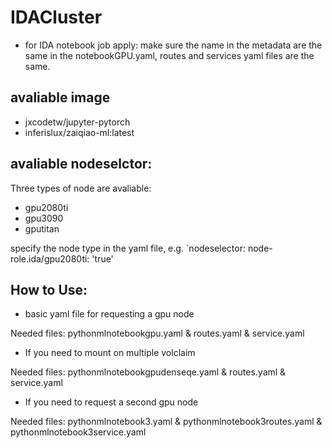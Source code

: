 # IDACluster
 
 - for IDA notebook job apply: make sure the name in the metadata are the same in the notebookGPU.yaml, routes and services yaml files are the same.
    
## avaliable image 
- jxcodetw/jupyter-pytorch
- inferislux/zaiqiao-ml:latest

## avaliable nodeselctor:
Three types of node are avaliable:
- gpu2080ti
- gpu3090
- gputitan

specify the node type in the yaml file, e.g. `nodeselector: node-role.ida/gpu2080ti: 'true'

## How to Use:
- basic yaml file for requesting a gpu node

Needed files: pythonmlnotebookgpu.yaml & routes.yaml & service.yaml
 

- If you need to mount on multiple volclaim

Needed files: pythonmlnotebookgpudenseqe.yaml & routes.yaml & service.yaml

- If you need to request a second gpu node

Needed files: pythonmlnotebook3.yaml & pythonmlnotebook3routes.yaml & pythonmlnotebook3service.yaml
